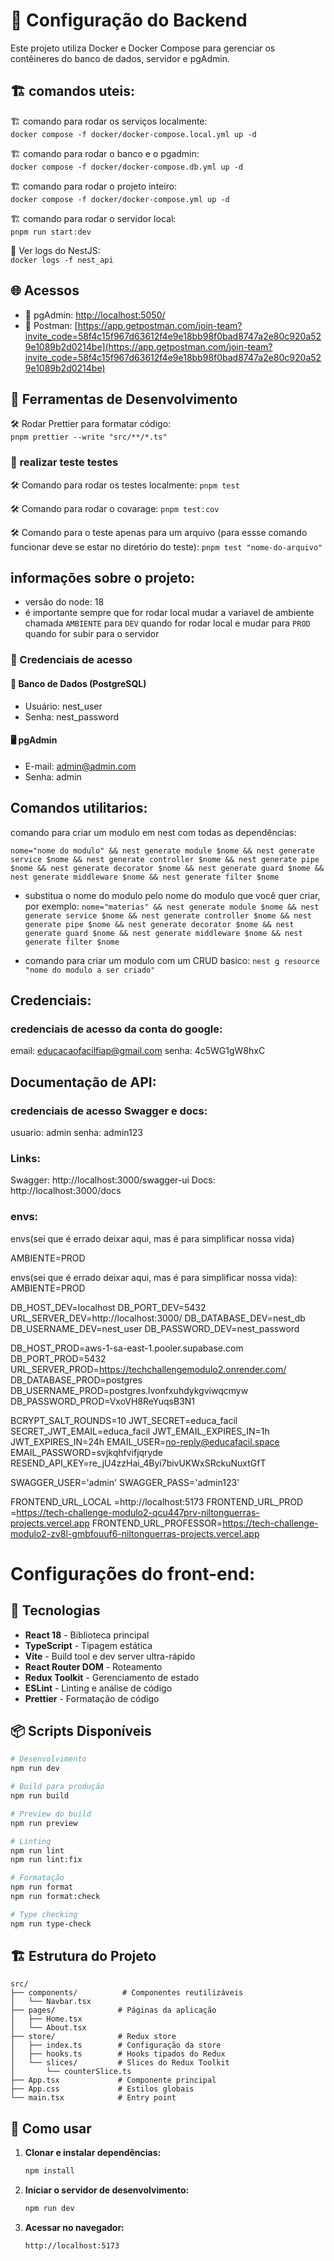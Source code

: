 # 🚀 Configuração do Backend

Este projeto utiliza Docker e Docker Compose para gerenciar os contêineres do banco de dados, servidor e pgAdmin.

## 🏗 comandos uteis:
🏗 comando para rodar os serviços localmente:<br>
``docker compose -f docker/docker-compose.local.yml up -d``

🏗 comando para rodar o banco e o pgadmin:<br>
``docker compose -f docker/docker-compose.db.yml up -d``

🏗 comando para rodar o projeto inteiro:<br>
``docker compose -f docker/docker-compose.yml up -d``

🏗 comando para rodar o servidor local:<br>
``pnpm run start:dev``

📜 Ver logs do NestJS:<br>
``docker logs -f nest_api``

## 🌐 Acessos
- 🔗 pgAdmin: [http://localhost:5050/](http://localhost:5050/)
- 🔗 Postman: [https://app.getpostman.com/join-team?invite_code=58f4c15f967d63612f4e9e18bb98f0bad8747a2e80c920a529e1089b2d0214be](https://app.getpostman.com/join-team?invite_code=58f4c15f967d63612f4e9e18bb98f0bad8747a2e80c920a529e1089b2d0214be)

## 🔧 Ferramentas de Desenvolvimento
🛠 Rodar Prettier para formatar código:<br>
``pnpm prettier --write "src/**/*.ts"``

### 🔧 realizar teste testes
🛠 Comando para rodar os testes localmente:
``pnpm test``

🛠 Comando para rodar o covarage:
``pnpm test:cov``

🛠 Comando para o teste apenas para um arquivo (para essse comando funcionar deve se estar no diretório do teste):
``pnpm test "nome-do-arquivo"``


## informações sobre o projeto:

- versão do node: 18
- é importante sempre que for rodar local mudar a variavel de ambiente chamada `AMBIENTE` para `DEV` quando for rodar local e mudar para `PROD` quando for subir para o servidor
### 🔑 Credenciais de acesso

#### 🏦 Banco de Dados (PostgreSQL)
- Usuário: nest_user
- Senha: nest_password

#### 🖥 pgAdmin
- E-mail: admin@admin.com
- Senha: admin 

## Comandos utilitarios:
comando para criar um modulo em nest com todas as dependências:

``nome="nome do modulo" && nest generate module $nome && nest generate service $nome && nest generate controller $nome && nest generate pipe $nome && nest generate decorator $nome && nest generate guard $nome && nest generate middleware $nome && nest generate filter $nome ``

- substitua o nome do modulo pelo nome do modulo que você quer criar, por exemplo:
`nome="materias" && nest generate module $nome && nest generate service $nome && nest generate controller $nome && nest generate pipe $nome && nest generate decorator $nome && nest generate guard $nome && nest generate middleware $nome && nest generate filter $nome`

- comando para criar um modulo com um CRUD basico:
``nest g resource "nome do modulo a ser criado"``

## Credenciais:


### credenciais de acesso da conta do google:
email: educacaofacilfiap@gmail.com
senha: 4c5WG1gW8hxC


## Documentação de API:

### credenciais de acesso Swagger e docs:
usuario: admin 
senha: admin123

### Links:
Swagger: http://localhost:3000/swagger-ui
Docs: http://localhost:3000/docs


### envs:
envs(sei que é errado deixar aqui, mas é para simplificar nossa vida) 

AMBIENTE=PROD

        

envs(sei que é errado deixar aqui, mas é para simplificar nossa vida):
AMBIENTE=PROD

DB_HOST_DEV=localhost
DB_PORT_DEV=5432
URL_SERVER_DEV=http://localhost:3000/
DB_DATABASE_DEV=nest_db
DB_USERNAME_DEV=nest_user
DB_PASSWORD_DEV=nest_password


DB_HOST_PROD=aws-1-sa-east-1.pooler.supabase.com
DB_PORT_PROD=5432
URL_SERVER_PROD=https://techchallengemodulo2.onrender.com/
DB_DATABASE_PROD=postgres
DB_USERNAME_PROD=postgres.lvonfxuhdykgviwqcmyw
DB_PASSWORD_PROD=VxoVH8ReYuqsB3N1


BCRYPT_SALT_ROUNDS=10
JWT_SECRET=educa_facil
SECRET_JWT_EMAIL=educa_facil
JWT_EMAIL_EXPIRES_IN=1h
JWT_EXPIRES_IN=24h
EMAIL_USER=no-reply@educafacil.space
EMAIL_PASSWORD=svjkqhfvifjqryde
RESEND_API_KEY=re_jU4zzHai_4Byi7bivUKWxSRckuNuxtGfT

SWAGGER_USER='admin'
SWAGGER_PASS='admin123'

FRONTEND_URL_LOCAL =http://localhost:5173
FRONTEND_URL_PROD =https://tech-challenge-modulo2-qcu447prv-niltonguerras-projects.vercel.app
FRONTEND_URL_PROFESSOR=https://tech-challenge-modulo2-zv8l-gmbfouuf6-niltonguerras-projects.vercel.app




# Configurações do front-end:

## 🚀 Tecnologias

- **React 18** - Biblioteca principal
- **TypeScript** - Tipagem estática
- **Vite** - Build tool e dev server ultra-rápido
- **React Router DOM** - Roteamento
- **Redux Toolkit** - Gerenciamento de estado
- **ESLint** - Linting e análise de código
- **Prettier** - Formatação de código

## 📦 Scripts Disponíveis

```bash
# Desenvolvimento
npm run dev

# Build para produção
npm run build

# Preview do build
npm run preview

# Linting
npm run lint
npm run lint:fix

# Formatação
npm run format
npm run format:check

# Type checking
npm run type-check
```

## 🏗️ Estrutura do Projeto

```
src/
├── components/          # Componentes reutilizáveis
│   └── Navbar.tsx
├── pages/              # Páginas da aplicação
│   ├── Home.tsx
│   └── About.tsx
├── store/              # Redux store
│   ├── index.ts        # Configuração da store
│   ├── hooks.ts        # Hooks tipados do Redux
│   └── slices/         # Slices do Redux Toolkit
│       └── counterSlice.ts
├── App.tsx             # Componente principal
├── App.css             # Estilos globais
└── main.tsx            # Entry point
```

## 🔧 Como usar

1. **Clonar e instalar dependências:**
   ```bash
   npm install
   ```

2. **Iniciar o servidor de desenvolvimento:**
   ```bash
   npm run dev
   ```

3. **Acessar no navegador:**
   ```
   http://localhost:5173
   ```
